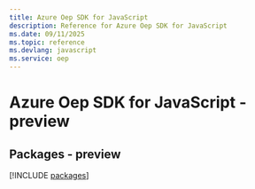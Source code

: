 ```yaml
---
title: Azure Oep SDK for JavaScript
description: Reference for Azure Oep SDK for JavaScript
ms.date: 09/11/2025
ms.topic: reference
ms.devlang: javascript
ms.service: oep
---
```

# Azure Oep SDK for JavaScript - preview
## Packages - preview
[!INCLUDE [packages](oep-index.md)]